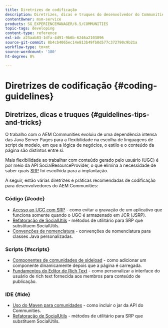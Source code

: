 ```yaml
---
title: Diretrizes de codificação
description: Diretrizes, dicas e truques do desenvolvedor do Communities
contentOwner: msm-service
products: SG_EXPERIENCEMANAGER/6.5/COMMUNITIES
topic-tags: developing
content-type: reference
exl-id: a23aab83-1dfa-4d91-9b6b-6246a2103896
source-git-commit: 8b4cb4065ec14e813b49fb0d577c372790c9b21a
workflow-type: tm+mt
source-wordcount: '180'
ht-degree: 0%

---
```


# Diretrizes de codificação {#coding-guidelines}

## Diretrizes, dicas e truques {#guidelines-tips-and-tricks}

O trabalho com o AEM Communities evoluiu de uma dependência intensa das Java Server Pages para a flexibilidade na escolha de linguagens de script de modelo, em que a lógica de negócios, o estilo e o conteúdo da página são distintos entre si.

Mais flexibilidade ao trabalhar com conteúdo gerado pelo usuário (UGC) é por meio da API SocialResourceProvider, o que elimina a necessidade de saber quais [SRP](srp.md) foi escolhida para a implantação.

A seguir, estão várias diretrizes e práticas recomendadas de codificação para desenvolvedores do AEM Communities:

### Código {#code}

* [Acesso ao UGC com SRP](accessing-ugc-with-srp.md) - como evitar a gravação de um aplicativo que funciona somente quando o UGC é armazenado em JCR (JSRP).
* [Refatoração de SocialUtils](socialutils.md) - métodos de utilitário para SRP que substituem SocialUtils.
* [Convenções de nomenclatura](naming-conventions.md) - convenções de nomenclatura para classes Java personalizadas.

### Scripts {#scripts}

* [Componentes de comunidades de sideload](sideloading.md) - como adicionar um componente dinamicamente depois que a página é carregada.
* [Fundamentos do Editor de Rich Text](rte.md) - como personalizar a interface do usuário de rich text fornecida aos membros para conteúdo de publicação.

### IDE {#ide}

* [Uso do Maven para comunidades](maven.md) - como incluir o jar da API do Communities.
* [Refatoração de SocialUtils](socialutils.md) - métodos de utilitário para SRP que substituem SocialUtils.
